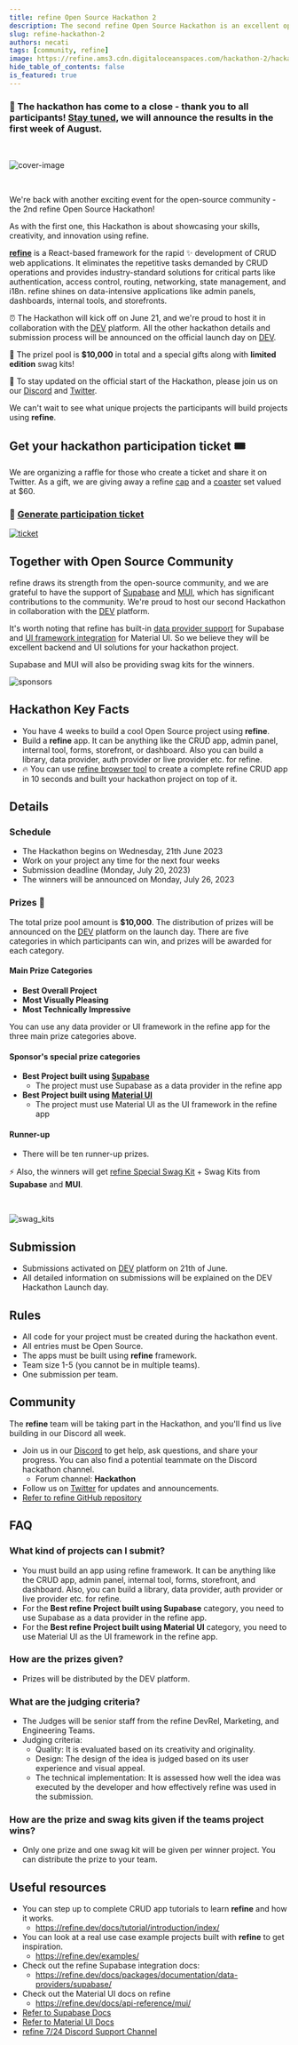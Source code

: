 ```yaml
---
title: refine Open Source Hackathon 2
description: The second refine Open Source Hackathon is an excellent opportunity for developers to showcase their skills, learn refine and win prizes!
slug: refine-hackathon-2
authors: necati
tags: [community, refine]
image: https://refine.ams3.cdn.digitaloceanspaces.com/hackathon-2/hackathon_cover.png
hide_table_of_contents: false
is_featured: true
---
```




### 🏁 The hackathon has come to a close - thank you to all participants! [Stay tuned](https://twitter.com/refine_dev), we will announce the results in the first week of August.

<br/>

![cover-image](https://refine.ams3.cdn.digitaloceanspaces.com/hackathon-2/hackathon-ended.png)


<br/>





We're back with another exciting event for the open-source community - the 2nd refine Open Source Hackathon! 

As with the first one, this Hackathon is about showcasing your skills, creativity, and innovation using refine.


**[refine](https://github.com/refinedev/refine)** is a React-based framework for the rapid ✨ development of CRUD web applications. It eliminates the repetitive tasks demanded by CRUD operations and provides industry-standard solutions for critical parts like authentication, access control, routing, networking, state management, and i18n. refine shines on data-intensive applications like admin panels, dashboards, internal tools, and storefronts. 


⏰ The Hackathon will kick off on June 21, and we're proud to host it in collaboration with the [DEV](https://dev.to/refine) platform. All the other hackathon details and submission process will be announced on the official launch day on [DEV](https://dev.to/).


🚀 The prizel pool is **$10,000** in total and a special gifts along with **limited edition** swag kits!



🔔 To stay updated on the official start of the Hackathon, please join us on our [Discord](https://discord.gg/refine) and [Twitter](https://twitter.com/refine_dev).

We can't wait to see what unique projects the participants will build projects using **refine**.


##   Get your hackathon participation ticket 🎟️

We are organizing a raffle for those who create a ticket and share it on Twitter. As a gift, we are giving away a refine [cap](https://store.refine.dev/product/refine-cap) and a [coaster](https://store.refine.dev/product/coaster) set valued at $60.

###  🔗 [Generate participation ticket ](https://hackathon.refine.dev)




[![ticket](https://refine.ams3.cdn.digitaloceanspaces.com/hackathon-2/hackathon_ticket.jpeg)](https://hackathon.refine.dev)



## Together with Open Source Community



refine draws its strength from the open-source community, and we are grateful to have the support of [Supabase](https://supabase.com/) and [MUI](https://mui.com/material-ui/getting-started/overview/), which has significant contributions to the community. We're proud to host our second Hackathon in collaboration with the [DEV](https://dev.to/refine) platform. 

It's worth noting that refine has built-in [data provider support](https://refine.dev/docs/packages/documentation/data-providers/supabase) for Supabase and [UI framework integration](https://refine.dev/docs/api-reference/mui/) for Material UI. So we believe they will be excellent backend and UI solutions for your hackathon project.

Supabase and MUI will also be providing swag kits for the winners.


![sponsors](https://refine.ams3.cdn.digitaloceanspaces.com/hackathon-2/sponsor_banner.png)


## Hackathon Key Facts

- You have 4 weeks to build a cool Open Source project using **refine**.
- Build a **refine** app. It can be anything like the CRUD app, admin panel, internal tool, forms, storefront, or dashboard. Also you can build a library, data provider, auth provider or live provider etc. for refine.
- 🔥 You can use [refine browser tool](https://refine.dev/?playground=true) to create a complete refine CRUD app in 10 seconds and built your hackathon project on top of it.



## Details
### Schedule
- The Hackathon begins on Wednesday, 21th June 2023
- Work on your project any time for the next four weeks
- Submission deadline (Monday, July 20, 2023)
- The winners will be announced on Monday, July 26, 2023



### Prizes 🎁

The total prize pool amount is **$10,000**. The distribution of prizes will be announced on the [DEV](https://dev.to/) platform on the launch day. There are five categories in which participants can win, and prizes will be awarded for each category. 
#### Main Prize Categories 
- **Best Overall Project**   
- **Most Visually Pleasing**  
- **Most Technically Impressive** 

You can use any data provider or UI framework in the refine app for the three main  prize categories above.

#### Sponsor's special prize categories
- **Best Project built using [Supabase](https://supabase.com/)** 
  - The project must use Supabase as a data provider in the refine app
- **Best Project built using [Material UI](https://mui.com/material-ui/getting-started/overview/)** 
  - The project must use Material UI as the UI framework in the refine app

#### Runner-up
- There will be ten runner-up prizes.

⚡ Also, the winners will get [refine Special Swag Kit](https://store.refine.dev/product/hackathon-swag-kit) + Swag Kits from **Supabase** and **MUI**.

<br/>

![swag_kits](https://refine.ams3.cdn.digitaloceanspaces.com/hackathon-2/swag_kit.jpeg)



## Submission
- Submissions activated on [DEV](https://dev.to/) platform on 21th of June.
- All detailed information on submissions will be explained on the DEV Hackathon Launch day.


## Rules

- All code for your project must be created during the hackathon event.
- All entries must be Open Source.
- The apps must be built using **refine** framework.
- Team size 1-5 (you cannot be in multiple teams).
- One submission per team.


## Community

The **refine** team will be taking part in the Hackathon, and you'll find us live building in our Discord all week. 

- Join us in our [Discord](https://discord.gg/refine) to get help, ask questions, and share your progress. You can also find a potential teammate on the Discord hackathon channel.
  - Forum channel: **Hackathon**
- Follow us on [Twitter](https://twitter.com/refine_dev) for updates and announcements.
- [Refer to refine GitHub repository](https://github.com/refinedev/refine)

## FAQ
### What kind of projects can I submit?
- You must build an app using refine framework. It can be anything like the CRUD app, admin panel, internal tool, forms, storefront, and dashboard. Also, you can build a library, data provider, auth provider or live provider etc. for refine.
- For the **Best refine Project built using Supabase** category, you need to use Supabase as a data provider in the refine app.
- For the **Best refine Project built using Material UI** category, you need to use Material UI as the UI framework in the refine app.

### How are the prizes given?
- Prizes will be distributed by the DEV platform. 

### What are the judging criteria?
-  The Judges will be senior staff from the refine DevRel, Marketing, and Engineering Teams.
-  Judging criteria:
    -  Quality: It is evaluated based on its creativity and originality.
    -  Design: The design of the idea is judged based on its user experience and visual appeal.
    -  The technical implementation: It is assessed how well the idea was executed by the developer and how effectively refine was used in the submission.

### How are the prize and swag kits given if the teams project wins?
 - Only one prize and one swag kit will be given per winner project. You can distribute the prize to your team.

## Useful resources

- You can step up to complete CRUD app tutorials to learn **refine** and how it works.
   -  https://refine.dev/docs/tutorial/introduction/index/
- You can look at a real use case example projects built with **refine** to get inspiration.
   -  https://refine.dev/examples/
- Check out the refine Supabase integration docs:
  - https://refine.dev/docs/packages/documentation/data-providers/supabase/
- Check out the Material UI docs on refine
  - https://refine.dev/docs/api-reference/mui/ 
- [Refer to Supabase Docs](https://supabase.com/docs)
- [Refer to Material UI Docs](https://mui.com/material-ui/getting-started/overview/)
- [refine 7/24 Discord Support Channel](https://discord.gg/refine)







